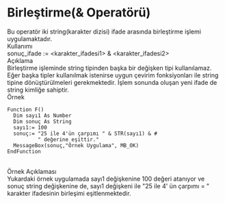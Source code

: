 # Birleştirme(& Operatörü)

Bu operatör iki string(karakter dizisi) ifade arasında birleştirme işlemi uygulamaktadır.\
Kullanımı\
sonuç\_ifade := \<karakter\_ifadesi1> & \<karakter\_ifadesi2>\
Açıklama\
Birleştirme işleminde string tipinden başka bir değişken tipi kullanılamaz. Eğer başka tipler kullanılmak istenirse uygun çevirim fonksiyonları ile string tipine dönüştürülmeleri gerekmektedir. İşlem sonunda oluşan yeni ifade de string kimliğe sahiptir.\
Örnek

```
Function F()
  Dim sayı1 As Number
  Dim sonuç As String
  sayı1:= 100
  sonuç:= "25 ile 4'ün çarpımı " & STR(sayı1) & #
          " değerine eşittir."
  MessageBox(sonuç,"Örnek Uygulama", MB_OK)
EndFunction
```

\
Örnek Açıklaması\
Yukardaki örnek uygulamada sayı1 değişkenine 100 değeri atanıyor ve sonuç string değişkenine de, sayı1 değişkeni ile "25 ile 4' ün çarpımı = " karakter ifadesinin birleşimi eşitlenmektedir.
